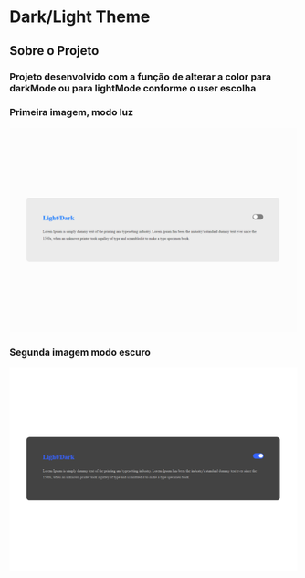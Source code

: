 # **Dark/Light Theme**

## __Sobre o Projeto__

### Projeto desenvolvido com  a função de alterar a color para darkMode ou para lightMode conforme o user escolha

 ### Primeira imagem, modo luz
![LightMode](public/../images/lightmode.png)

### Segunda imagem modo escuro
![DarkMode](public/../images/darkmode.png)
